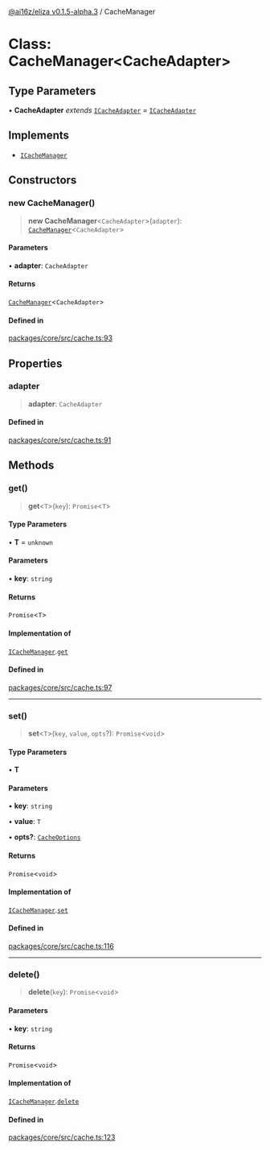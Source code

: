 [@ai16z/eliza v0.1.5-alpha.3](../index.md) / CacheManager

# Class: CacheManager\<CacheAdapter\>

## Type Parameters

• **CacheAdapter** *extends* [`ICacheAdapter`](../interfaces/ICacheAdapter.md) = [`ICacheAdapter`](../interfaces/ICacheAdapter.md)

## Implements

- [`ICacheManager`](../interfaces/ICacheManager.md)

## Constructors

### new CacheManager()

> **new CacheManager**\<`CacheAdapter`\>(`adapter`): [`CacheManager`](CacheManager.md)\<`CacheAdapter`\>

#### Parameters

• **adapter**: `CacheAdapter`

#### Returns

[`CacheManager`](CacheManager.md)\<`CacheAdapter`\>

#### Defined in

[packages/core/src/cache.ts:93](https://github.com/konstantine25b/eliza/blob/main/packages/core/src/cache.ts#L93)

## Properties

### adapter

> **adapter**: `CacheAdapter`

#### Defined in

[packages/core/src/cache.ts:91](https://github.com/konstantine25b/eliza/blob/main/packages/core/src/cache.ts#L91)

## Methods

### get()

> **get**\<`T`\>(`key`): `Promise`\<`T`\>

#### Type Parameters

• **T** = `unknown`

#### Parameters

• **key**: `string`

#### Returns

`Promise`\<`T`\>

#### Implementation of

[`ICacheManager`](../interfaces/ICacheManager.md).[`get`](../interfaces/ICacheManager.md#get)

#### Defined in

[packages/core/src/cache.ts:97](https://github.com/konstantine25b/eliza/blob/main/packages/core/src/cache.ts#L97)

***

### set()

> **set**\<`T`\>(`key`, `value`, `opts`?): `Promise`\<`void`\>

#### Type Parameters

• **T**

#### Parameters

• **key**: `string`

• **value**: `T`

• **opts?**: [`CacheOptions`](../type-aliases/CacheOptions.md)

#### Returns

`Promise`\<`void`\>

#### Implementation of

[`ICacheManager`](../interfaces/ICacheManager.md).[`set`](../interfaces/ICacheManager.md#set)

#### Defined in

[packages/core/src/cache.ts:116](https://github.com/konstantine25b/eliza/blob/main/packages/core/src/cache.ts#L116)

***

### delete()

> **delete**(`key`): `Promise`\<`void`\>

#### Parameters

• **key**: `string`

#### Returns

`Promise`\<`void`\>

#### Implementation of

[`ICacheManager`](../interfaces/ICacheManager.md).[`delete`](../interfaces/ICacheManager.md#delete)

#### Defined in

[packages/core/src/cache.ts:123](https://github.com/konstantine25b/eliza/blob/main/packages/core/src/cache.ts#L123)
